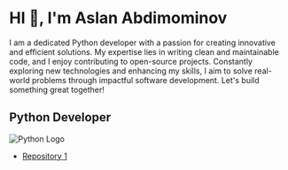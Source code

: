 # HI 👋, I'm Aslan Abdimominov

I am a dedicated Python developer with a passion for creating innovative and efficient solutions. My expertise lies in writing clean and maintainable code, and I enjoy contributing to open-source projects. Constantly exploring new technologies and enhancing my skills, I aim to solve real-world problems through impactful software development. Let's build something great together!
## Python Developer

![Python Logo](https://upload.wikimedia.org/wikipedia/commons/c/c3/Python-logo-notext.svg)



- [Repository 1](https://github.com/yourusername/repository1)
